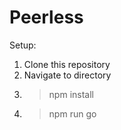 # Peerless

Setup:
1. Clone this repository
2. Navigate to directory
3. >npm install
4. >npm run go
